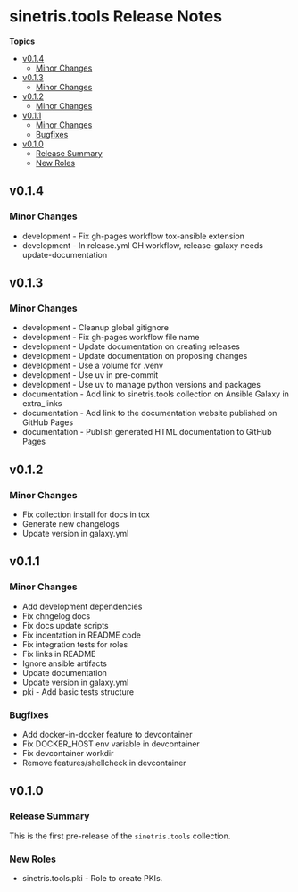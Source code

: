 # sinetris\.tools Release Notes

**Topics**

- <a href="#v0-1-4">v0\.1\.4</a>
    - <a href="#minor-changes">Minor Changes</a>
- <a href="#v0-1-3">v0\.1\.3</a>
    - <a href="#minor-changes-1">Minor Changes</a>
- <a href="#v0-1-2">v0\.1\.2</a>
    - <a href="#minor-changes-2">Minor Changes</a>
- <a href="#v0-1-1">v0\.1\.1</a>
    - <a href="#minor-changes-3">Minor Changes</a>
    - <a href="#bugfixes">Bugfixes</a>
- <a href="#v0-1-0">v0\.1\.0</a>
    - <a href="#release-summary">Release Summary</a>
    - <a href="#new-roles">New Roles</a>

<a id="v0-1-4"></a>
## v0\.1\.4

<a id="minor-changes"></a>
### Minor Changes

* development \- Fix gh\-pages workflow tox\-ansible extension
* development \- In release\.yml GH workflow\, release\-galaxy needs update\-documentation

<a id="v0-1-3"></a>
## v0\.1\.3

<a id="minor-changes-1"></a>
### Minor Changes

* development \- Cleanup global gitignore
* development \- Fix gh\-pages workflow file name
* development \- Update documentation on creating releases
* development \- Update documentation on proposing changes
* development \- Use a volume for \.venv
* development \- Use uv in pre\-commit
* development \- Use uv to manage python versions and packages
* documentation \- Add link to sinetris\.tools collection on Ansible Galaxy in extra\_links
* documentation \- Add link to the documentation website published on GitHub Pages
* documentation \- Publish generated HTML documentation to GitHub Pages

<a id="v0-1-2"></a>
## v0\.1\.2

<a id="minor-changes-2"></a>
### Minor Changes

* Fix collection install for docs in tox
* Generate new changelogs
* Update version in galaxy\.yml

<a id="v0-1-1"></a>
## v0\.1\.1

<a id="minor-changes-3"></a>
### Minor Changes

* Add development dependencies
* Fix chngelog docs
* Fix docs update scripts
* Fix indentation in README code
* Fix integration tests for roles
* Fix links in README
* Ignore ansible artifacts
* Update documentation
* Update version in galaxy\.yml
* pki \- Add basic tests structure

<a id="bugfixes"></a>
### Bugfixes

* Add docker\-in\-docker feature to devcontainer
* Fix DOCKER\_HOST env variable in devcontainer
* Fix devcontainer workdir
* Remove features/shellcheck in devcontainer

<a id="v0-1-0"></a>
## v0\.1\.0

<a id="release-summary"></a>
### Release Summary

This is the first pre\-release of the <code>sinetris\.tools</code> collection\.

<a id="new-roles"></a>
### New Roles

* sinetris\.tools\.pki \- Role to create PKIs\.
